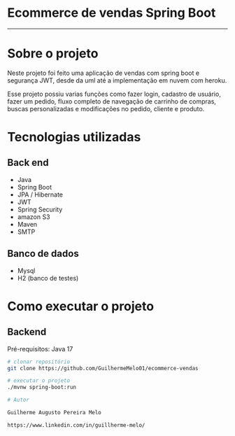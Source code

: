 # Ecommerce de vendas Spring Boot
***

# Sobre o projeto

Neste projeto foi feito uma aplicação de vendas com spring boot e segurança JWT, desde da uml até a implementação em nuvem com heroku.

Esse projeto possiu varias funções como fazer login, cadastro de usuário, fazer um pedido, fluxo completo de navegação de carrinho de compras, buscas personalizadas e modificações no pedido, cliente e produto.

# Tecnologias utilizadas
## Back end
- Java
- Spring Boot
- JPA / Hibernate
- JWT
- Spring Security
- amazon S3
- Maven
- SMTP

## Banco de dados
- Mysql
- H2 (banco de testes)

# Como executar o projeto

## Backend
Pré-requisitos: Java 17

```bash
# clonar repositório
git clone https://github.com/GuilhermeMelo01/ecommerce-vendas

# executar o projeto
./mvnw spring-boot:run

# Autor

Guilherme Augusto Pereira Melo

https://www.linkedin.com/in/guillherme-melo/
